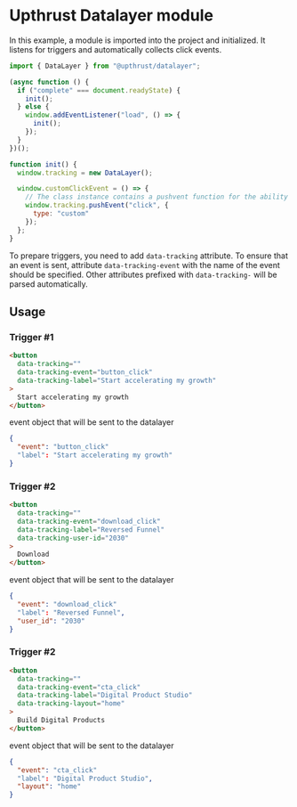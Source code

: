 # Upthrust Datalayer module

In this example, a module is imported into the project and initialized. It listens for triggers and automatically collects click events.

```js
import { DataLayer } from "@upthrust/datalayer";

(async function () {
  if ("complete" === document.readyState) {
    init();
  } else {
    window.addEventListener("load", () => {
      init();
    });
  }
})();

function init() {
  window.tracking = new DataLayer();

  window.customClickEvent = () => {
    // The class instance contains a pushvent function for the ability to create custom triggers
    window.tracking.pushEvent("click", {
      type: "custom"
    });
  };
}
```

To prepare triggers, you need to add `data-tracking` attribute. To ensure that an event is sent, attribute `data-tracking-event` with the name of the event should be specified. Other attributes prefixed with `data-tracking-` will be parsed automatically.

## Usage

### Trigger #1

```html
<button
  data-tracking=""
  data-tracking-event="button_click"
  data-tracking-label="Start accelerating my growth"
>
  Start accelerating my growth
</button>
```

event object that will be sent to the datalayer
```json
{
  "event": "button_click"
  "label": "Start accelerating my growth"
}
```

### Trigger #2

```html
<button
  data-tracking=""
  data-tracking-event="download_click"
  data-tracking-label="Reversed Funnel"
  data-tracking-user-id="2030"
>
  Download
</button>
```

event object that will be sent to the datalayer
```json
{
  "event": "download_click"
  "label": "Reversed Funnel",
  "user_id": "2030"
}
```

### Trigger #2

```html
<button
  data-tracking=""
  data-tracking-event="cta_click"
  data-tracking-label="Digital Product Studio"
  data-tracking-layout="home"
>
  Build Digital Products
</button>
```

event object that will be sent to the datalayer
```json
{
  "event": "cta_click"
  "label": "Digital Product Studio",
  "layout": "home"
}
```
